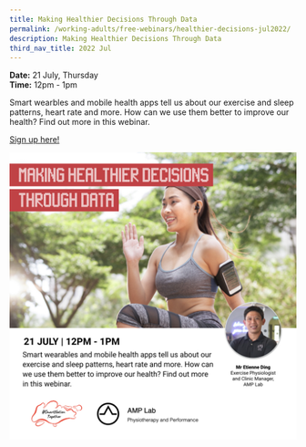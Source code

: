 ```yaml
---
title: Making Healthier Decisions Through Data
permalink: /working-adults/free-webinars/healthier-decisions-jul2022/
description: Making Healthier Decisions Through Data
third_nav_title: 2022 Jul
---
```


**Date:** 21 July, Thursday
<br> **Time:** 12pm - 1pm

Smart wearbles and mobile health apps tell us about our exercise and sleep patterns, heart rate and more. How can we use them better to improve our health? Find out more in this webinar. 

[Sign up here!](https://go.gov.sg/wa-healthierdecisions-jul22)

![free webinars on making healthier decisions through data for working adults](/images/Jul%202022/21%20Jul_WA.jpeg)